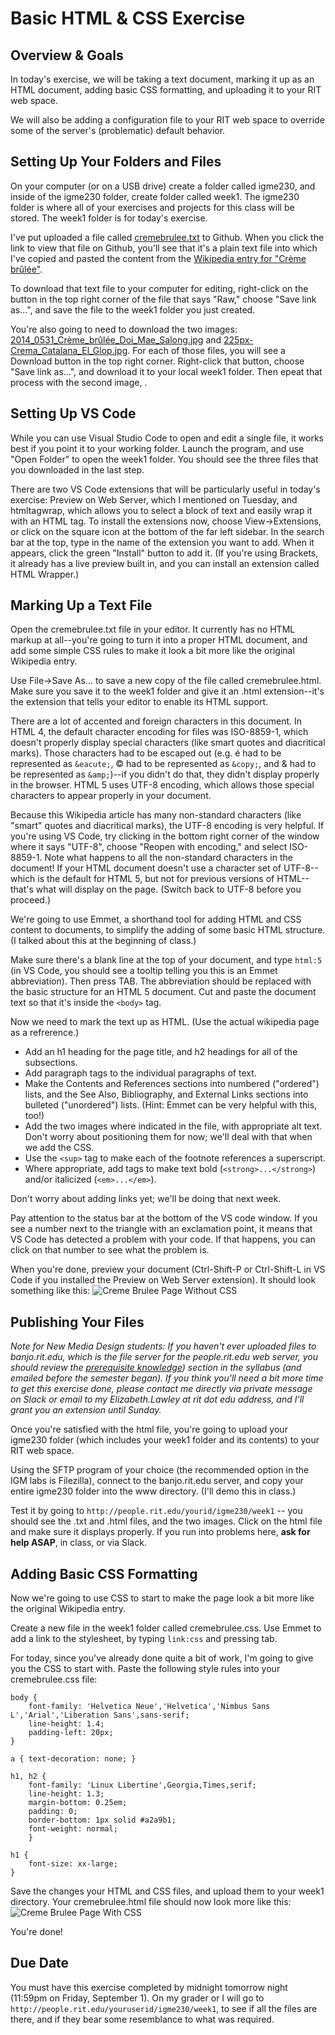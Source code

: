 # Basic HTML & CSS Exercise 

## Overview & Goals

In today's exercise, we will be taking a text document, marking it up as an HTML document, adding basic CSS formatting, and uploading it to your RIT web space. 

We will also be adding a configuration file to your RIT web space to override some of the server's (problematic) default behavior.

## Setting Up Your Folders and Files

On your computer (or on a USB drive) create a folder called igme230, and inside of the igme230 folder, create folder called week1. The igme230 folder is where all of your exercises and projects for this class will be stored. The week1 folder is for today's exercise. 

I've put uploaded a file called [cremebrulee.txt](cremebrulee.txt) to Github. When you click the link to view that file on Github, you'll see that it's a plain text file into which I've copied and pasted the content from the [Wikipedia entry for "Crème brûlée"](https://en.wikipedia.org/wiki/Cr%C3%A8me_br%C3%BBl%C3%A9e). 

To download that text file to your computer for editing, right-click on the button in the top right corner of the file that says "Raw," choose "Save link as...", and save the file to the week1 folder you just created.

You're also going to need to download the two images: [2014_0531_Crème_brûlée_Doi_Mae_Salong.jpg](2014_0531_Crème_brûlée_Doi_Mae_Salong.jpg) and [225px-Crema_Catalana_El_Glop.jpg](225px-Crema_Catalana_El_Glop.jpg). For each of those files, you will see a Download button in the top right corner. Right-click that button, choose "Save link as...", and download it to your local week1 folder. Then epeat that process with the second image, . 

## Setting Up VS Code

While you can use Visual Studio Code to open and edit a single file, it works best if you point it to your working folder. Launch the program, and use "Open Folder" to open the week1 folder. You should see the three files that you downloaded in the last step. 

There are two VS Code extensions that will be particularly useful in today's exercise:  Preview on Web Server, which I mentioned on Tuesday, and htmltagwrap, which allows you to select a block of text and easily wrap it with an HTML tag. To install the extensions now, choose View->Extensions, or click on the square icon at the bottom of the far left sidebar. In the search bar at the top, type in the name of the extension you want to add. When it appears, click the green "Install" button to add it. (If you're using Brackets, it already has a live preview built in, and you can install an extension called HTML Wrapper.) 

## Marking Up a Text File

Open the cremebrulee.txt file in your editor. It currently has no HTML markup at all--you're going to turn it into a proper HTML document, and add some simple CSS rules to make it look a bit more like the original Wikipedia entry. 

Use File->Save As... to save a new copy of the file called cremebrulee.html. Make sure you save it to the week1 folder and give it an .html extension--it's the extension that tells your editor to enable its HTML support. 

There are a lot of accented and foreign characters in this document. In HTML 4, the default character encoding for files was ISO-8859-1, which doesn't properly display special characters (like smart quotes and diacritical marks). Those characters had to be escaped out (e.g. &eacute; had to be represented as `&eacute;`, &copy; had to be represented as `&copy;`, and & had to be represented as `&amp;`)--if you didn't do that, they didn't display properly in the browser. HTML 5 uses UTF-8 encoding, which allows those special characters to appear properly in your document.

Because this Wikipedia article has many non-standard characters (like "smart" quotes and diacritical marks), the UTF-8 encoding is very helpful. If you're using VS Code, try clicking in the bottom right corner of the window where it says "UTF-8", choose "Reopen with encoding," and select ISO-8859-1. Note what happens to all the non-standard characters in the document! If your HTML document doesn't use a character set of UTF-8--which is the default for HTML 5, but not for previous versions of HTML--that's what will display on the page. (Switch back to UTF-8 before you proceed.) 

We're going to use Emmet, a shorthand tool for adding HTML and CSS content to documents, to simplify the adding of some basic HTML structure. (I talked about this at the beginning of class.)

Make sure there's a blank line at the top of your document, and type `html:5` (in VS Code, you should see a tooltip telling you this is an Emmet abbreviation). Then press TAB. The abbreviation should be replaced with the basic structure for an HTML 5 document. Cut and paste the document text so that it's inside the `<body>` tag. 

Now we need to mark the text up as HTML. (Use the actual wikipedia page as a refrerence.)

- Add an h1 heading for the page title, and h2 headings for all of the subsections.
- Add paragraph tags to the individual paragraphs of text. 
- Make the Contents and References sections into numbered ("ordered") lists, and the See Also, Bibliography, and External Links sections into bulleted ("unordered") lists. (Hint: Emmet can be very helpful with this, too!)
- Add the two images where indicated in the file, with appropriate alt text. Don't worry about positioning them for now; we'll deal with that when we add the CSS. 
- Use the `<sup>` tag to make each of the footnote references a superscript.
- Where appropriate, add tags to make text bold (`<strong>...</strong>`) and/or italicized (`<em>...</em>`).

Don't worry about adding links yet; we'll be doing that next week. 

Pay attention to the status bar at the bottom of the VS code window. If you see a number next to the triangle with an exclamation point, it means that VS Code has detected a problem with your code. If that happens, you can click on that number to see what the problem is. 

When you're done, preview your document (Ctrl-Shift-P or Ctrl-Shift-L in VS Code if you installed the Preview on Web Server extension). It should look something like this: ![Creme Brulee Page Without CSS](cremebrulee1.png)

## Publishing Your Files

*Note for New Media Design students: If you haven't ever uploaded files to banjo.rit.edu, which is the file server for the people.rit.edu web server, you should review the [prerequisite knowledge](../../README.md#prereq)) section in the syllabus (and emailed before the semester began). If you think you'll need a bit more time to get this exercise done, please contact me directly via private message on Slack or email to my Elizabeth.Lawley at rit dot edu address, and I'll grant you an extension until Sunday.*
 
Once you're satisfied with the html file, you're going to upload your igme230 folder (which includes your week1 folder and its contents) to your RIT web space. 

Using the SFTP program of your choice (the recommended option in the IGM labs is Filezilla), connect to the banjo.rit.edu server, and copy your entire igme230 folder into the www directory. (I'll demo this in class.)

Test it by going to `http://people.rit.edu/yourid/igme230/week1` -- you should see the .txt and .html files, and the two images. Click on the html file and make sure it displays properly. If you run into problems here, **ask for help ASAP**, in class, or via Slack. 

## Adding Basic CSS Formatting
Now we're going to use CSS to start to make the page look a bit more like the original Wikipedia entry.

Create a new file in the week1 folder called cremebrulee.css. Use Emmet to add a link to the stylesheet, by typing `link:css` and pressing tab. 

For today, since you've already done quite a bit of work, I'm going to give you the CSS to start with. Paste the following style rules into your cremebrulee.css file:

```
body {
    font-family: 'Helvetica Neue','Helvetica','Nimbus Sans L','Arial','Liberation Sans',sans-serif;
    line-height: 1.4;
    padding-left: 20px;
}

a { text-decoration: none; }

h1, h2 {
    font-family: 'Linux Libertine',Georgia,Times,serif;
    line-height: 1.3;
    margin-bottom: 0.25em;
    padding: 0;
    border-bottom: 1px solid #a2a9b1;
    font-weight: normal;
    }

h1 {
    font-size: xx-large;
}
```
Save the changes your HTML and CSS files, and upload them to your week1 directory. Your cremebrulee.html file should now look more like this: ![Creme Brulee Page With CSS](cremebrulee2.png)

You're done!

## Due Date
You must have this exercise completed by midnight tomorrow night (11:59pm on Friday, September 1). On my grader or I will go to `http://people.rit.edu/youruserid/igme230/week1`, to see if all the files are there, and if they bear some resemblance to what was required. 
